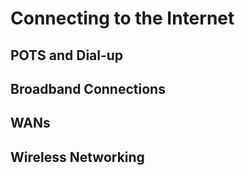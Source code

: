 # Connecting to the Internet

## POTS and Dial-up

## Broadband Connections

## WANs

## Wireless Networking

